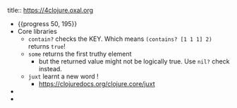 title:: https://4clojure.oxal.org

- {{progress 50, 195}}
- Core libraries
	- `contain?` checks the KEY. Which means `(contains? [1 1 1] 2)` returns `true`!
	- `some` returns the first truthy element
		- but the returned value might not be logically true. Use `nil?` check instead.
	- `juxt` learnt a new word !
		- https://clojuredocs.org/clojure.core/juxt
-
-